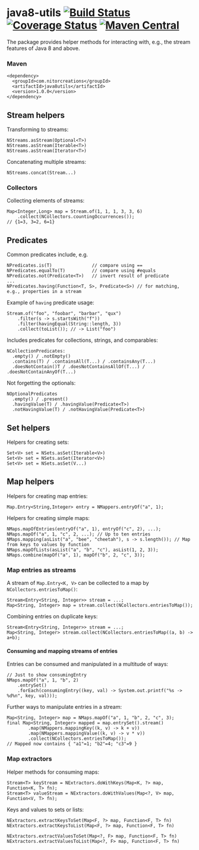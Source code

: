 # java8-utils [![Build Status](https://travis-ci.org/NitorCreations/java8-utils.svg?branch=master)](https://travis-ci.org/NitorCreations/java8-utils) [![Coverage Status](https://coveralls.io/repos/NitorCreations/java8-utils/badge.svg?branch=master&service=github)](https://coveralls.io/github/NitorCreations/java8-utils?branch=master) [![Maven Central](https://img.shields.io/maven-central/v/com.nitorcreations/java8utils.svg)](http://search.maven.org/#search%7Cga%7C1%7Cg%3A%22com.nitorcreations%22%20AND%20a%3A%22java8utils%22)

The package provides helper methods for interacting with, e.g., the stream features of Java 8 and above.

### Maven

    <dependency>
      <groupId>com.nitorcreations</groupId>
      <artifactId>java8utils</artifactId>
      <version>1.0.0</version>
    </dependency>

## Stream helpers

Transforming to streams:

    NStreams.asStream(Optional<T>)
    NStreams.asStream(Iterable<T>)
    NStreams.asStream(Iterator<T>)
    
Concatenating multiple streams:

    NStreams.concat(Stream...)

### Collectors

Collecting elements of streams:

    Map<Integer,Long> map = Stream.of(1, 1, 1, 3, 3, 6)
        .collect(NCollectors.countingOccurrences());
    // {1=3, 3=2, 6=1}
    
## Predicates

Common predicates include, e.g.

    NPredicates.is(T)               // compare using ==
    NPredicates.equalTo(T)          // compare using #equals
    NPredicates.not(Predicate<T>)   // invert result of predicate
    ...
    NPredicates.having(Function<T, S>, Predicate<S>) // for matching, e.g., properties in a stream
    
Example of `having` predicate usage:

    Stream.of("foo", "foobar", "barbar", "qux")
        .filter(s -> s.startsWith("f"))
        .filter(havingEqual(String::length, 3))
        .collect(toList()); // -> List("foo") 

Includes predicates for collections, strings, and comparables:

    NCollectionPredicates:
      .empty() / .notEmpty()
      .contains(T) / .containsAll(T...) / .containsAny(T...)
      .doesNotContain()T / .doesNotContainsAllOf(T...) / .doesNotContainAnyOf(T...)

Not forgetting the optionals: 

    NOptionalPredicates
      .empty() / .present()
      .havingValue(T) / .havingValue(Predicate<T>)
      .notHavingValue(T) / .notHavingValue(Predicate<T>)
 

## Set helpers

Helpers for creating sets:

    Set<V> set = NSets.asSet(Iterable<V>)
    Set<V> set = NSets.asSet(Iterator<V>)
    Set<V> set = NSets.asSet(V...)

## Map helpers

Helpers for creating map entries:

    Map.Entry<String,Integer> entry = NMappers.entryOf("a", 1);

Helpers for creating simple maps:

    NMaps.mapOfEntries(entryOf("a", 1), entryOf("c", 2), ...);
    NMaps.mapOf("a", 1, "c", 2, ...); // Up to ten entries
    NMaps.mapping(asList("a", "bee", "cheetah"), s -> s.length()); // Map from keys to values by function
    NMaps.mapOfLists(asList("a", "b", "c"), asList(1, 2, 3));
    NMaps.combine(mapOf("a", 1), mapOf("b", 2, "c", 3));

### Map entries as streams

A stream of `Map.Entry<K, V>` can be collected to a map by `NCollectors.entriesToMap()`:

    Stream<Entry<String, Integer>> stream = ...;
    Map<String, Integer> map = stream.collect(NCollectors.entriesToMap());
    
Combining entries on duplicate keys:

    Stream<Entry<String, Integer>> stream = ...;
    Map<String, Integer> stream.collect(NCollectors.entriesToMap((a, b) -> a+b);

#### Consuming and mapping streams of entries

Entries can be consumed and manipulated in a multitude of ways:

    // Just to show consumingEntry
    NMaps.mapOf("a", 1, "b", 2)
        .entrySet()
        .forEach(consumingEntry((key, val) -> System.out.printf("%s -> %d%n", key, val)));

Further ways to manipulate entries in a stream:

    Map<String, Integer> map = NMaps.mapOf("a", 1, "b", 2, "c", 3);
    final Map<String, Integer> mapped = map.entrySet().stream()
            .map(NMappers.mappingKey((k, v) -> k + v))
            .map(NMappers.mappingValue((k, v) -> v * v))
            .collect(NCollectors.entriesToMap());
    // Mapped now contains { "a1"=1; "b2"=4; "c3"=9 }

### Map extractors

Helper methods for consuming maps:
 
    Stream<T> keyStream = NExtractors.doWithKeys(Map<K, ?> map, Function<K, T> fn);
    Stream<T> valueStream = NExtractors.doWithValues(Map<?, V> map, Function<V, T> fn);
    
Keys and values to sets or lists:

    NExtractors.extractKeysToSet(Map<F, ?> map, Function<F, T> fn)
    NExtractors.extractKeysToList(Map<F, ?> map, Function<F, T> fn)
    
    NExtractors.extractValuesToSet(Map<?, F> map, Function<F, T> fn)
    NExtractors.extractValuesToList(Map<?, F> map, Function<F, T> fn)
